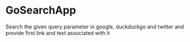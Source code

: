 # GoSearchApp
Search the given query parameter in google, duckduckgo and twitter and provide first link and text associated with it
